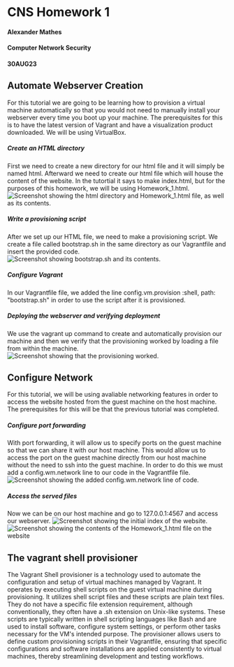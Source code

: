 # CNS Homework 1
#### Alexander Mathes
#### Computer Network Security
#### 30AUG23
## Automate Webserver Creation
For this tutorial we are going to be learning how to provision a virtual machine automatically so that you would not need to manually install your webserver every time you boot up your machine.  The prerequisites for this is to have the latest version of Vagrant and have a visualization product downloaded.  We will be using VirtualBox.
##### Create an HTML directory
First we need to create a new directory for our html file and it will simply be named html.  Afterward we need to create our html file which will house the content of the website.  In the tutortial it says to make index.html, but for the purposes of this homework, we will be using Homework_1.html.
![Screenshot showing the html directory and Homework_1.html file, as well as its contents.](https://github.com/RoboTurtle/CNS/assets/70544712/0ac19274-221e-409c-80ae-854b0f566274)

##### Write a provisioning script
After we set up our HTML file, we need to make a provisioning script.  We create a file called bootstrap.sh in the same directory as our Vagrantfile and insert the provided code.
![Screenshot showing bootstrap.sh and its contents.](https://github.com/RoboTurtle/CNS/assets/70544712/0ac768d0-18dd-41c7-9a4d-57c13e52cd96)

##### Configure Vagrant
In our Vagrantfile file, we added the line config.vm.provision :shell, path: "bootstrap.sh" in order to use the script after it is provisioned.
##### Deploying the webserver and verifying deployment
We use the vagrant up command to create and automatically provision our machine and then we verify that the provisioning worked by loading a file from within the machine.
![Screenshot showing that the provisioning worked.](https://github.com/RoboTurtle/CNS/assets/70544712/1e1b798a-4a43-475a-afe2-a5ddff15784b)

## Configure Network
For this tutorial, we will be using avaliable networking features in order to access the website hosted from the guest machine on the host machine.  
The prerequisites for this will be that the previous tutorial was completed.
##### Configure port forwarding
With port forwarding, it will allow us to specify ports on the guest machine so that we can share it with our host machine.  This would allow us to access the port on the guest machine directly from our host machine without the need to ssh into the guest machine.  In order to do this we must add a config.wm.network line to our code in the Vagrantfile file.
![Screenshot showing the added config.wm.network line of code.](https://github.com/RoboTurtle/CNS/assets/70544712/65817dfa-f28b-4372-b957-32723e33bcfd)
##### Access the served files
Now we can be on our host machine and go to 127.0.0.1:4567 and access our webserver.
![Screenshot showing the initial index of the website.](https://github.com/RoboTurtle/CNS/assets/70544712/340aae61-b569-4140-8be9-996d0026389c)
![Screenshot showing the contents of the Homework_1.html file on the website](https://github.com/RoboTurtle/CNS/assets/70544712/ea024ca9-3de5-4d49-9fd9-b0d9302accbe)

## The vagrant shell provisioner
The Vagrant Shell provisioner is a technology used to automate the configuration and setup of virtual machines managed by Vagrant. It operates by executing shell scripts on the guest virtual machine during provisioning. It utilizes shell script files and these scripts are plain text files. They do not have a specific file extension requirement, although conventionally, they often have a .sh extension on Unix-like systems. These scripts are typically written in shell scripting languages like Bash and are used to install software, configure system settings, or perform other tasks necessary for the VM's intended purpose. The provisioner allows users to define custom provisioning scripts in their Vagrantfile, ensuring that specific configurations and software installations are applied consistently to virtual machines, thereby streamlining development and testing workflows.


